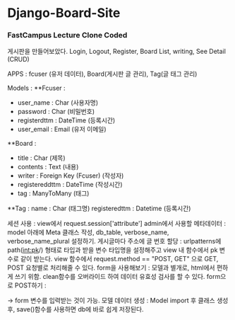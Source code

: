 # Django-Board-Site

### FastCampus Lecture Clone Coded

게시판을 만들어보았다. Login, Logout, Register, Board List, writing, See Detail (CRUD)

APPS : fcuser (유저 데이터), Board(게시판 글 관리), Tag(글 태그 관리)

Models :
 **Fcuser :
- user_name : Char (사용자명)
- password : Char (비밀번호)
- registerdttm : DateTime (등록시간)
- user_email : Email (유저 이메일)
  
 **Board :
- title : Char (제목)
- contents : Text (내용)
- writer : Foreign Key (Fcuser) (작성자)
- registereddttm : DateTime (작성시간)
- tag : ManyToMany (태그)
   
 **Tag :
   name : Char (태그명)
   registeredttm : Datetime (등록시간)
   
   세션 사용 : view에서 request.session['attribute']
   admin에서 사용할 메타데이터 : model 아래에 Meta 클래스 작성, db_table, verbose_name, verbose_name_plural 설정하기.
   게시글마다 주소에 글 번호 할당 : urlpatterns에 path(<int:pk>/) 형태로 타입과 받을 변수 타입명을 설정해주고 view 내 함수에서 pk 변수로 같이 받는다.
   view 함수에서 request.method == "POST, GET" 으로 GET, POST 요청별로 처리해줄 수 있다.
   form을 사용해보기 : 모델과 별개로, html에서 편하게 쓰기 위함. clean함수를 오버라이드 하여 데이터 유효성 검사를 할 수 있다.
   form으로 POST하기 : <form method="POST" action="."> -> form 변수를 입력받는 것이 가능.
   모델 데이터 생성 : Model import 후 클래스 생성 후, save()함수를 사용하면 db에 바로 쉽게 저장된다.
   

   
   
